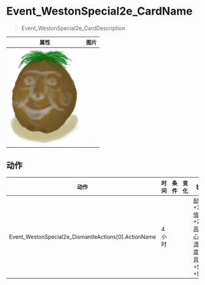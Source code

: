 # Event_WestonSpecial2e_CardName  
> Event_WestonSpecial2e_CardDescription  
  
  属性  |   图片   
 ----  |  ----:   
   |  ![](Sprite/Weston.png)   
  
## 动作  
动作  |  时间  |  条件  |  变化  |  状态  
----  |  ----  |  ----  |  ----  |  ----  
Event_WestonSpecial2e_DismantleActions[0].ActionName<br>  |  4小时  |    |    |  [耐力](Stamina.md)+30<br>[情绪](Morale.md)+20<br>[恶心](Nausea.md)-20<br>[清醒度](Wakefulness.md)+96<br>[背痛](BackPain.md)+56～+90  

